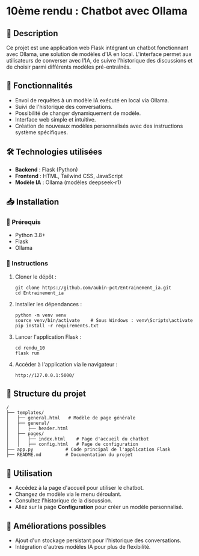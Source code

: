 # 10ème rendu : Chatbot avec Ollama

## 📌 Description

Ce projet est une application web Flask intégrant un chatbot fonctionnant avec Ollama, une solution de modèles d'IA en local. L'interface permet aux utilisateurs de converser avec l'IA, de suivre l'historique des discussions et de choisir parmi différents modèles pré-entraînés.

## 🚀 Fonctionnalités

* Envoi de requêtes à un modèle IA exécuté en local via Ollama.
* Suivi de l'historique des conversations.
* Possibilité de changer dynamiquement de modèle.
* Interface web simple et intuitive.
* Création de nouveaux modèles personnalisés avec des instructions système spécifiques.

## 🛠 Technologies utilisées

* **Backend** : Flask (Python)
* **Frontend** : HTML, Tailwind CSS, JavaScript
* **Modèle IA** : Ollama (modèles deepseek-r1)

## 📥 Installation

### 🔹 Prérequis

* Python 3.8+
* Flask
* Ollama

### 🔹 Instructions

1. Cloner le dépôt :
   ```
   git clone https://github.com/aubin-pct/Entrainement_ia.git
   cd Entrainement_ia
   ```
2. Installer les dépendances :
   ```
   python -m venv venv
   source venv/bin/activate    # Sous Windows : venv\Scripts\activate
   pip install -r requirements.txt
   ```
3. Lancer l'application Flask :
   ```
   cd rendu_10
   flask run
   ```
4. Accéder à l'application via le navigateur :
   ```
   http://127.0.0.1:5000/
   ```

## 📂 Structure du projet

```
/
├── templates/
│   ├── general.html   # Modèle de page générale
│   ├── general/
│   │   ├── header.html
│   ├── pages/
│   │   ├── index.html    # Page d'accueil du chatbot
│   │   ├── config.html   # Page de configuration
├── app.py            # Code principal de l'application Flask
├── README.md         # Documentation du projet
```

## 🎯 Utilisation

* Accédez à la page d'accueil pour utiliser le chatbot.
* Changez de modèle via le menu déroulant.
* Consultez l'historique de la discussion.
* Allez sur la page **Configuration** pour créer un modèle personnalisé.

## 🔮 Améliorations possibles

* Ajout d'un stockage persistant pour l'historique des conversations.
* Intégration d'autres modèles IA pour plus de flexibilité.
